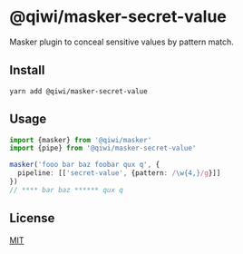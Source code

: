 # @qiwi/masker-secret-value
Masker plugin to conceal sensitive values by pattern match.

## Install
```shell script
yarn add @qiwi/masker-secret-value
```

## Usage
```typescript
import {masker} from '@qiwi/masker'
import {pipe} from '@qiwi/masker-secret-value'

masker('fooo bar baz foobar qux q', {
  pipeline: [['secret-value', {pattern: /\w{4,}/g}]]
})
// **** bar baz ****** qux q
```

## License
[MIT](https://github.com/qiwi/masker/blob/master/LICENSE)
